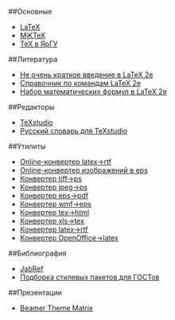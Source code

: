##Основные
* [LaTeX](http://www.latex-project.org/)
* [MiKTeX](http://www.miktex.org/)
* [TeX в ЯрГУ](http://www.tex.uniyar.ac.ru/soft.htm)

##Литература
* [Не очень краткое введение в LaTeX 2e](http://www.ccas.ru/voron/download/books/tex/oetiker99latex.pdf)
* [Справочник по командам LaTeX 2e](http://grammarware.net/text/syutkin/TextInLaTeX.pdf)
* [Набор математических формул в LaTeX 2e](http://grammarware.net/text/syutkin/MathInLaTeX.pdf)

##Редакторы
* [TeXstudio](http://texstudio.sourceforge.net/)
* [Русский словарь для TeXstudio](http://extensions.openoffice.org/en/project/dict_ru_RU_yo)

##Утилиты
* [Online-конвертер latex->rtf](http://www.sciweavers.org/convert-latex-to-rtf)
* [Online-конвертер изображений в eps](http://www.converthub.com/)
* [Конвертер tiff->ps](http://www.libtiff.org/)
* [Конвертер jpeg->ps](http://www.pdflib.com/)
* [Конвертер eps->pdf](http://www.ctan.org/tex-archive/support/epstopdf/?action=/tex-archive/support/)
* [Конвертер wmf->eps](http://www.wmf2eps.de.vu/)
* [Конвертер tex->html](http://hutchinson.belmont.ma.us/tth/)
* [Конвертер xls->tex](http://www.jam-software.com/software.html)
* [Конвертер latex->rtf](http://sourceforge.net/projects/latex2rtf/)
* [Конвертер OpenOffice->latex](http://writer2latex.sourceforge.net/)

##Библиография
* [JabRef](http://jabref.sourceforge.net/)
* [Подборка стилевых пакетов для ГОСТов](http://www.ctan.org/tex-archive/biblio/bibtex/contrib/gost)

##Презентации
* [Beamer Theme Matrix](http://www.hartwork.org/beamer-theme-matrix/)